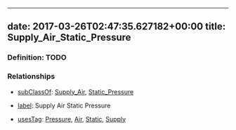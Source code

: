 
---
date: 2017-03-26T02:47:35.627182+00:00
title: Supply_Air_Static_Pressure
---
### Definition: TODO

### Relationships

* [subClassOf](http://www.w3.org/2000/01/rdf-schema#subClassOf): [Supply_Air](https://brickschema.org/schema/1.0/Brick#Supply_Air), [Static_Pressure](https://brickschema.org/schema/1.0/Brick#Static_Pressure)

* [label](http://www.w3.org/2000/01/rdf-schema#label): Supply Air Static Pressure

* [usesTag](https://brickschema.org/schema/1.0/BrickFrame#usesTag): [Pressure](https://brickschema.org/schema/1.0/BrickTag#Pressure), [Air](https://brickschema.org/schema/1.0/BrickTag#Air), [Static](https://brickschema.org/schema/1.0/BrickTag#Static), [Supply](https://brickschema.org/schema/1.0/BrickTag#Supply)

